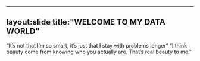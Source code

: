 ------
layout:slide
title:"WELCOME TO MY DATA WORLD"
----
 “It’s not that I’m so smart, it’s just that I stay with problems longer”
“I think beauty come from knowing who you actually are. That’s real beauty to me."

